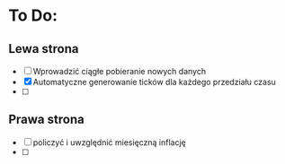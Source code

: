 # To Do:

## Lewa strona 

- [ ] Wprowadzić ciągłe pobieranie nowych danych
- [x] Automatyczne generowanie ticków dla każdego przedziału czasu
- [ ] 

## Prawa strona

- [ ] policzyć i uwzględnić miesięczną inflację
- [ ] 





